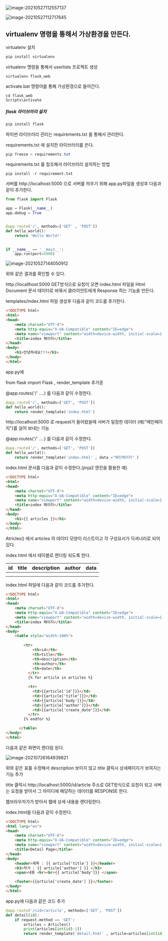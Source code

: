 ![image-20210527112557137](https://user-images.githubusercontent.com/25717861/119756391-729f6d00-bede-11eb-94ba-7ce05968d862.png)





![image-20210527112717645](https://user-images.githubusercontent.com/25717861/119756443-8519a680-bede-11eb-8b9f-cd46ec2e7791.png)



## virtualenv 명령을 통해서 가상환경을 만든다.

virtualenv 설치

```powershell
pip install virtualenv
```



virtualenv 명령을 통해서 userlists 프로젝트 생성

```
virtualenv flask_web
```



activate.bat 명령어를 통해 가상환경으로 들어간다.

```
cd flask_web
Scripts\activate
```





##### flask 라이브러리 설치

```powershell
pip install flask 

```



파이썬 라이브러리 관리는 requirements.txt 를 통해서 관리한다.

requirements.txt  에 설치한 라이브러리를 쓴다.

```powershell
pip freeze > requirements.txt
```



requirements.txt 를 참조해서 라이브러리 설치하는 방법

```
pip install -r requirement.txt
```



서버를 http://localhost:5000 으로 서버를 띄우기 위해 app.py파일을 생성후 다음과 같이 추가한다.

```python
from flask import Flask

app = Flask(__name__)
app.debug = True


@app.route('/', methods=['GET' , 'POST'])
def hello_world():
    return 'Hello World!'

    
if __name__ == '__main__':
    app.run(port=5000)
```





![image-20210527144050912](https://user-images.githubusercontent.com/25717861/119772114-a5a32a00-bef9-11eb-9b0f-3f48f7e2c980.png)

위와 같은 결과를 확인할 수 있다.

http://locallhost:5000 GET방식으로 요청이 오면 index.html 파일을 Html Document 문서 데이터로 바꿔서 클라이언트에게 Response 하는 기능을 만든다.



templates/index.html 파일 생성후 다음과 같이 코드를 추가한다.

```html
<!DOCTYPE html>
<html>
<head>
    <meta charset="UTF-8">
    <meta http-equiv="X-UA-Compatible" content="IE=edge">
    <meta name="viewport" content="width=device-width, initial-scale=1.0">
    <title>index 페이지</title>
</head>
<body>
    <h1>안녕하세요!!!</h1>
</body>
</html>
```





app.py에 

from flask import Flask , render_template 추가훈

@app.routes('/' ....) 를 다음과 같이 수정한다.



```python
@app.route('/', methods=['GET', 'POST'])
def hello_world():
    return render_template('index.html')
```





http://localhost:5000 로 request가 들어왔을때 서버가 일정한 데이터 (예)"메인페이지")를 실어 보내는 기능

@app.routes('/' ....) 를 다음과 같이 수정한다.

```python
@app.route('/', methods=['GET', 'POST'])
def hello_world():
    return render_template('index.html' , data ="메인페이지" )
```



index.html 문서를 다음과 같이 수정한다.(jinja2 엔진을 활용한 예)

```html
<!DOCTYPE html>
<html>
<head>
    <meta charset="UTF-8">
    <meta http-equiv="X-UA-Compatible" content="IE=edge">
    <meta name="viewport" content="width=device-width, initial-scale=1.0">
    <title>index 페이지</title>
</head>
<body>
    <h1>{{ articles }}</h1>
</body>
</html>
```





Atricles() 에서 articles 의 데이터 모양이 리스트이고 각 구성요서가 딕셔너리로 되어 있다.

index.html 에서 테이블로 랜더링 되도록 한다.



| id   | title | description | author | data |
| ---- | ----- | ----------- | ------ | ---- |
|      |       |             |        |      |
|      |       |             |        |      |

index.html 파일에 다음과 같이 코드를 추가한다.



```html
<!DOCTYPE html>
<html>
<head>
    <meta charset="UTF-8">
    <meta http-equiv="X-UA-Compatible" content="IE=edge">
    <meta name="viewport" content="width=device-width, initial-scale=1.0">
    <title>index 페이지</title>
</head>
<body>
    <table style="width:100%">
        
        <tr>
            <th>id</th>
            <th>title</th>
            <th>description</th>
            <th>author</th>
            <th>date</th>
          </tr>
          {% for article in articles %}

          <tr>
            <td>{{article['id']}}</td>
            <td>{{article['title']}}</td>
            <td>{{article['body']}}</td>
            <td>{{article['author']}}</td>
            <td>{{article['create_date']}}</td>
          </tr>
        {% endfor %}

      </table>
</body>
</html>
```



다음과 같은 화면이 랜더링 된다.

![image-20210726164939821](https://user-images.githubusercontent.com/25717861/126952715-d262f9f7-2fcc-485f-8dd0-12c6f21dcbcb.png)

위와 같은 표를 수정해서 description 보이지 않고  title 클릭시 상세페이지가 보여지는 기능 추가



title 클릭시 http://localhost:5000/id/article 주소로 GET방식으로 요청이 되고 서버는 요청을 받아서 그 아이디에 해당하는 데이터를 RESPONSE 한다.

웹브라우저가가 받아서 웹에 상세 내용을 랜더링한다.



index.html을 다음과 같이 수정한다.

```html
<!DOCTYPE html>
<html lang="en">
<head>
    <meta charset="UTF-8">
    <meta http-equiv="X-UA-Compatible" content="IE=edge">
    <meta name="viewport" content="width=device-width, initial-scale=1.0">
    <title>Detail Page</title>
</head>
<body>
    <header>제목 : {{ article['title'] }}</header>
    <h3>작가 : {{ article['author'] }} </h3>
    <span>내용 <hr><br>{{ article['body']}} </span>

    <footer>{{article['create_date'] }}</footer>
</body>
</html>
```





app.py에 다음과 같은 코드 추가

```python
@app.route('/<id>/article', methods=['GET', 'POST'])
def detail(id):
    if request.method == 'GET':
        articles = Articles()
        print(articles[int(id)-1])
        return render_template('detail.html' , article=articles[int(id)-1] )
```



